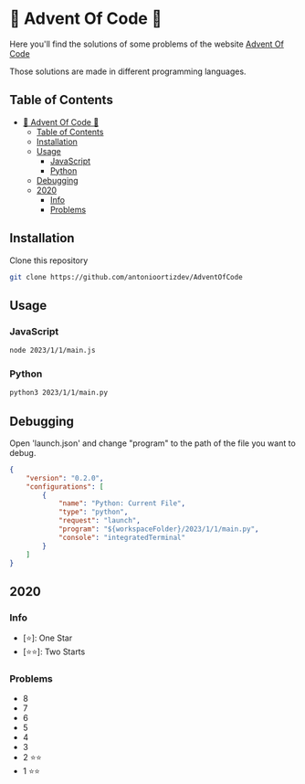 # 🎄 Advent Of Code 🎅

Here you'll find the solutions of some problems of the website [Advent Of Code](https://adventofcode.com/)

Those solutions are made in different programming languages.

## Table of Contents
- [🎄 Advent Of Code 🎅](#-advent-of-code-)
  - [Table of Contents](#table-of-contents)
  - [Installation](#installation)
  - [Usage](#usage)
    - [JavaScript](#javascript)
    - [Python](#python)
  - [Debugging](#debugging)
  - [2020](#2020)
    - [Info](#info)
    - [Problems](#problems)

## Installation
Clone this repository
```bash
git clone https://github.com/antonioortizdev/AdventOfCode
```

## Usage
### JavaScript
```bash
node 2023/1/1/main.js
```
### Python
```bash
python3 2023/1/1/main.py
```

## Debugging
Open 'launch.json' and change "program" to the path of the file you want to debug.
```json
{
    "version": "0.2.0",
    "configurations": [
        {
            "name": "Python: Current File",
            "type": "python",
            "request": "launch",
            "program": "${workspaceFolder}/2023/1/1/main.py",
            "console": "integratedTerminal"
        }
    ]
}
```

## 2020
### Info
- [⭐]: One Star
- [⭐⭐]: Two Starts
### Problems
- 8
- 7
- 6
- 5
- 4
- 3
- 2 ⭐⭐
- 1 ⭐⭐